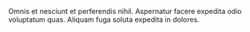 Omnis et nesciunt et perferendis nihil. Aspernatur facere expedita odio voluptatum quas. Aliquam fuga soluta expedita in dolores.